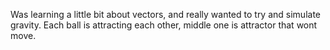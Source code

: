 Was learning a little bit about vectors, and really wanted to try and simulate gravity.
Each ball is attracting each other, middle one is attractor that wont move.
